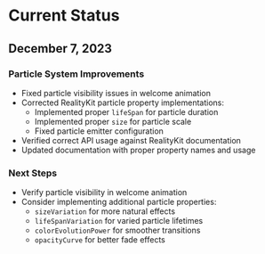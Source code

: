 # Current Status

## December 7, 2023

### Particle System Improvements
- Fixed particle visibility issues in welcome animation
- Corrected RealityKit particle property implementations:
  - Implemented proper `lifeSpan` for particle duration
  - Implemented proper `size` for particle scale
  - Fixed particle emitter configuration
- Verified correct API usage against RealityKit documentation
- Updated documentation with proper property names and usage

### Next Steps
- Verify particle visibility in welcome animation
- Consider implementing additional particle properties:
  - `sizeVariation` for more natural effects
  - `lifeSpanVariation` for varied particle lifetimes
  - `colorEvolutionPower` for smoother transitions
  - `opacityCurve` for better fade effects
